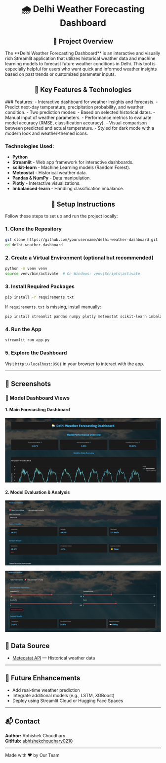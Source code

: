 <h1 align="center">🌧️ Delhi Weather Forecasting Dashboard</h1>

<h2 align="center">📅 Project Overview</h2>
The **Delhi Weather Forecasting Dashboard** is an interactive and visually rich Streamlit application that utilizes historical weather data and machine learning models to forecast future weather conditions in Delhi. This tool is especially helpful for users who want quick and informed weather insights based on past trends or customized parameter inputs.

<h2 align="center"> 🔧 Key Features & Technologies</h2>
### Features:
- Interactive dashboard for weather insights and forecasts.
- Predict next-day temperature, precipitation probability, and weather condition.
- Two prediction modes:
  - Based on selected historical dates.
  - Manual input of weather parameters.
- Performance metrics to evaluate model accuracy (RMSE, classification accuracy).
- Visual comparison between predicted and actual temperature.
- Styled for dark mode with a modern look and weather-themed icons.

### Technologies Used:
- **Python**
- **Streamlit** - Web app framework for interactive dashboards.
- **scikit-learn** - Machine Learning models (Random Forest).
- **Meteostat** - Historical weather data.
- **Pandas & NumPy** - Data manipulation.
- **Plotly** - Interactive visualizations.
- **Imbalanced-learn** - Handling classification imbalance.

<h2 align="center">🚀 Setup Instructions</h2>
Follow these steps to set up and run the project locally:

### 1. Clone the Repository
```bash
git clone https://github.com/yourusername/delhi-weather-dashboard.git
cd delhi-weather-dashboard
```

### 2. Create a Virtual Environment (optional but recommended)
```bash
python -m venv venv
source venv/bin/activate  # On Windows: venv\Scripts\activate
```

### 3. Install Required Packages
```bash
pip install -r requirements.txt
```

If `requirements.txt` is missing, install manually:
```bash
pip install streamlit pandas numpy plotly meteostat scikit-learn imbalanced-learn
```

### 4. Run the App
```bash
streamlit run app.py
```

### 5. Explore the Dashboard
Visit `http://localhost:8501` in your browser to interact with the app.

---


## 📸 Screenshots

### 📍 Model Dashboard Views

#### 1. Main Forecasting Dashboard
![Dashboard Screenshot 1](Assets/Screenshot_Dashboard_1.png)

#### 2. Model Evaluation & Analysis
![Dashboard Screenshot 2](Assets/Screenshot_Dashboard_2.png)

![Dashboard Screenshot 2](Assets/Screenshot_Dashboard_3.png)

## 📅 Data Source

- [Meteostat API](https://dev.meteostat.net/) — Historical weather data

---

## 📌 Future Enhancements

- Add real-time weather prediction
- Integrate additional models (e.g., LSTM, XGBoost)
- Deploy using Streamlit Cloud or Hugging Face Spaces

---

## 📬 Contact

**Author:** Abhishek Choudhary  
**GitHub:** [abhishekchoudhary0210](https://github.com/abhishekchoudhary0210)

---


Made with ❤️ by Our Team

